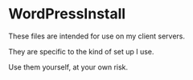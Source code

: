 # WordPressInstall
These files are intended for use on my client servers.

They are specific to the kind of set up I use.

Use them yourself, at your own risk. 
